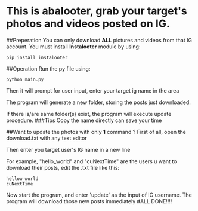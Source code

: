 # This is abalooter, grab your target's photos and videos posted on IG.

##Preperation
You can only download **ALL** pictures and videos from that IG account.
You must install **Instalooter** module by using: 

`pip install instalooter`

##Operation
Run the py file using:

`python main.py`

Then it will prompt for user input, enter your target ig name in the area

The program will generate a new folder, storing the posts just downloaded.

If there is/are same folder(s) exist, the program will execute update procedure.
###Tips
Copy the name directly can save your time

##Want to update the photos with only **1** command ?
First of all, open the download.txt with any text editor

Then enter you target user's IG name in a new line

For example, "hello_world" and "cuNextTime" are the users u want to download their posts, edit the .txt file like this:
```
hellow_world
cuNextTime
```

Now start the program, and enter 'update' as the input of IG username.
The program will download those new posts immediately
#ALL DONE!!!!
